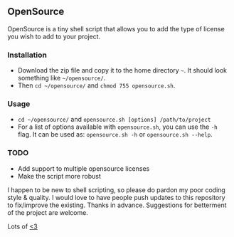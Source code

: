 ## OpenSource

OpenSource is a tiny shell script that allows you to add the type of license you wish to add to your project.

### Installation

- Download the zip file and copy it to the home directory `~`. It should look
something like `~/opensource/`.
- Then `cd ~/opensource/` and `chmod 755 opensource.sh`.

### Usage
- `cd ~/opensource/` and `opensource.sh [options] /path/to/project`
- For a list of options available with `opensource.sh`, you can use the `-h` flag.
It can be used as: `opensource.sh -h` or `opensource.sh --help`.


### TODO

- Add support to multiple opensource licenses
- Make the script more robust

I happen to be new to shell scripting, so please do pardon my poor coding style & quality. I would love to have people push updates to this repository to fix/improve the existing. Thanks in advance. Suggestions for betterment of the project are welcome.

Lots of [<3](http://twitter.com/arrowgunz)